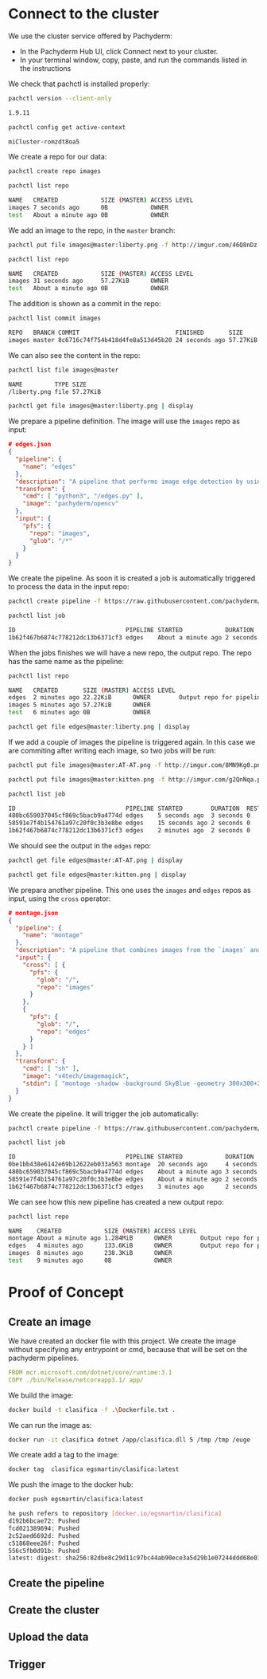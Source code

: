 # Connect to the cluster

We use the cluster service offered by Pachyderm:

- In the Pachyderm Hub UI, click Connect next to your cluster.
- In your terminal window, copy, paste, and run the commands listed in the instructions

We check that pachctl is installed properly:

```sh
pachctl version --client-only

1.9.11
```

```sh
pachctl config get active-context

miCluster-romzdt8oa5
```

We create a repo for our data:

```sh
pachctl create repo images

pachctl list repo

NAME   CREATED            SIZE (MASTER) ACCESS LEVEL
images 7 seconds ago      0B            OWNER
test   About a minute ago 0B            OWNER
```

We add an image to the repo, in the `master` branch:

```sh
pachctl put file images@master:liberty.png -f http://imgur.com/46Q8nDz.png

pachctl list repo

NAME   CREATED            SIZE (MASTER) ACCESS LEVEL
images 31 seconds ago     57.27KiB      OWNER
test   About a minute ago 0B            OWNER
```

The addition is shown as a commit in the repo:

```sh
pachctl list commit images

REPO   BRANCH COMMIT                           FINISHED       SIZE     PROGRESS DESCRIPTION
images master 8c6716c74f754b418d4fe8a513d45b20 24 seconds ago 57.27KiB -
```

We can also see the content in the repo:

```sh
pachctl list file images@master

NAME         TYPE SIZE
/liberty.png file 57.27KiB

pachctl get file images@master:liberty.png | display
```

We prepare a pipeline definition. The image will use the `images` repo as input:

```json
# edges.json
{
  "pipeline": {
    "name": "edges"
  },
  "description": "A pipeline that performs image edge detection by using the OpenCV library.",
  "transform": {
    "cmd": [ "python3", "/edges.py" ],
    "image": "pachyderm/opencv"
  },
  "input": {
    "pfs": {
      "repo": "images",
      "glob": "/*"
    }
  }
}
```

We create the pipeline. As soon it is created a job is automatically triggered to process the data in the input repo:

```sh
pachctl create pipeline -f https://raw.githubusercontent.com/pachyderm/pachyderm/master/examples/opencv/edges.json

pachctl list job

ID                               PIPELINE STARTED            DURATION  RESTART PROGRESS  DL       UL       STATE
1b62f467b6874c778212dc13b6371cf3 edges    About a minute ago 2 seconds 0       1 + 0 / 1 57.27KiB 22.22KiB success
```

When the jobs finishes we will have a new repo, the output repo. The repo has the same name as the pipeline:

```sh
pachctl list repo

NAME   CREATED       SIZE (MASTER) ACCESS LEVEL
edges  2 minutes ago 22.22KiB      OWNER        Output repo for pipeline edges.
images 5 minutes ago 57.27KiB      OWNER
test   6 minutes ago 0B            OWNER

pachctl get file edges@master:liberty.png | display
```

If we add a couple of images the pipeline is triggered again. In this case we are commiting after writing each image, so two jobs will be run:

```sh
pachctl put file images@master:AT-AT.png -f http://imgur.com/8MN9Kg0.png

pachctl put file images@master:kitten.png -f http://imgur.com/g2QnNqa.png

pachctl list job

ID                               PIPELINE STARTED        DURATION  RESTART PROGRESS  DL       UL       STATE
480bc659037045cf869c5bacb9a4774d edges    5 seconds ago  3 seconds 0       1 + 2 / 3 102.4KiB 74.21KiB success
58591e7f4b154761a97c20f0c3b3e8be edges    15 seconds ago 2 seconds 0       1 + 1 / 2 78.7KiB  37.15KiB success
1b62f467b6874c778212dc13b6371cf3 edges    2 minutes ago  2 seconds 0       1 + 0 / 1 57.27KiB 22.22KiB success
```

We should see the output in the `edges` repo:

```sh
pachctl get file edges@master:AT-AT.png | display

pachctl get file edges@master:kitten.png | display
```

We prepara another pipeline. This one uses the `images` and `edges` repos as input, using the `cross` operator:

```json
# montage.json
{
  "pipeline": {
    "name": "montage"
  },
  "description": "A pipeline that combines images from the `images` and `edges` repositories into a montage.",
  "input": {
    "cross": [ {
      "pfs": {
        "glob": "/",
        "repo": "images"
      }
    },
    {
      "pfs": {
        "glob": "/",
        "repo": "edges"
      }
    } ]
  },
  "transform": {
    "cmd": [ "sh" ],
    "image": "v4tech/imagemagick",
    "stdin": [ "montage -shadow -background SkyBlue -geometry 300x300+2+2 $(find /pfs -type f | sort) /pfs/out/montage.png" ]
  }
}
```

We create the pipeline. It will trigger the job automatically:

```sh
pachctl create pipeline -f https://raw.githubusercontent.com/pachyderm/pachyderm/master/examples/opencv/montage.json

pachctl list job

ID                               PIPELINE STARTED            DURATION  RESTART PROGRESS  DL       UL       STATE
0be1bb438e6142e69b12622eb033a563 montage  20 seconds ago     4 seconds 0       1 + 0 / 1 371.9KiB 1.284MiB success
480bc659037045cf869c5bacb9a4774d edges    About a minute ago 3 seconds 0       1 + 2 / 3 102.4KiB 74.21KiB success
58591e7f4b154761a97c20f0c3b3e8be edges    About a minute ago 2 seconds 0       1 + 1 / 2 78.7KiB  37.15KiB success
1b62f467b6874c778212dc13b6371cf3 edges    3 minutes ago      2 seconds 0       1 + 0 / 1 57.27KiB 22.22KiB success
```

We can see how this new pipeline has created a new output repo:

```sh
pachctl list repo

NAME    CREATED            SIZE (MASTER) ACCESS LEVEL
montage About a minute ago 1.284MiB      OWNER        Output repo for pipeline montage.
edges   4 minutes ago      133.6KiB      OWNER        Output repo for pipeline edges.
images  8 minutes ago      238.3KiB      OWNER
test    9 minutes ago      0B            OWNER
```

# Proof of Concept

## Create an image

We have created an docker file with this project. We create the image without specifying any entrypoint or cmd, because that will be set on the pachyderm pipelines.

```yaml
FROM mcr.microsoft.com/dotnet/core/runtime:3.1
COPY ./bin/Release/netcoreapp3.1/ app/
```

We build the image:

```sh
docker build -t clasifica -f .\Dockerfile.txt .
```

We can run the image as:

```sh
docker run -it clasifica dotnet /app/clasifica.dll 5 /tmp /tmp /euge
```

We create add a tag to the image:

```sh
docker tag  clasifica egsmartin/clasifica:latest
```

We push the image to the docker hub:

```sh
docker push egsmartin/clasifica:latest

he push refers to repository [docker.io/egsmartin/clasifica]
d192b6bcae72: Pushed			
fcd021389694: Pushed                          
2c52aed6692d: Pushed
c51868eee26f: Pushed
556c5fb0d91b: Pushed
latest: digest: sha256:82dbe8c29d11c97bc44ab90ece3a5d29b1e07244ddd68e01addff75458f2bbbb size: 1373
```


## Create the pipeline

## Create the cluster

## Upload the data

## Trigger

